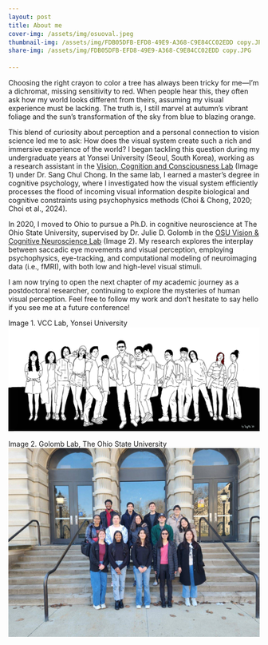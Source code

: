```yaml
---
layout: post
title: About me
cover-img: /assets/img/osuoval.jpeg
thumbnail-img: /assets/img/FDB05DFB-EFD8-49E9-A368-C9E84CC02EDD copy.JPG
share-img: /assets/img/FDB05DFB-EFD8-49E9-A368-C9E84CC02EDD copy.JPG

---
```



Choosing the right crayon to color a tree has always been tricky for me—I’m a dichromat, missing sensitivity to red. When people hear this, they often ask how my world looks different from theirs, assuming my visual experience must be lacking. The truth is, I still marvel at autumn’s vibrant foliage and the sun’s transformation of the sky from blue to blazing orange.

This blend of curiosity about perception and a personal connection to vision science led me to ask: How does the visual system create such a rich and immersive experience of the world?
I began tackling this question during my undergraduate years at Yonsei University (Seoul, South Korea), working as a research assistant in the [Vision, Cognition and Consciousness Lab](https://vcc.yonsei.ac.kr) (Image 1) under Dr. Sang Chul Chong. In the same lab, I earned a master’s degree in cognitive psychology, where I investigated how the visual system efficiently processes the flood of incoming visual information despite biological and cognitive constraints using psychophysics methods (Choi & Chong, 2020; Choi et al., 2024).

In 2020, I moved to Ohio to pursue a Ph.D. in cognitive neuroscience at The Ohio State University, supervised by Dr. Julie D. Golomb in the [OSU Vision & Cognitive Neuroscience Lab](https://u.osu.edu/golomblab/) (Image 2). My research explores the interplay between saccadic eye movements and visual perception, employing psychophysics, eye-tracking, and computational modeling of neuroimaging data (i.e., fMRI), with both low and high-level visual stimuli.

I am now trying to open the next chapter of my academic journey as a postdoctoral researcher, continuing to explore the mysteries of human visual perception. Feel free to follow my work and don’t hesitate to say hello if you see me at a future conference!




Image 1. VCC Lab, Yonsei University ![vcclab](/assets/img/vcc.jpg)

Image 2. Golomb Lab, The Ohio State University ![jglab](/assets/img/jglab.jpeg)
